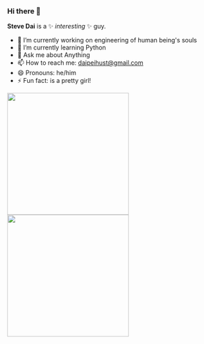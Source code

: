 ### Hi there 👋


**Steve Dai** is a ✨ _interesting_ ✨ guy.

- 🔭 I’m currently working on engineering of human being's souls
- 🌱 I’m currently learning Python
- 💬 Ask me about Anything
- 📫 How to reach me: daipeihust@gmail.com
- 😄 Pronouns: he/him
- ⚡ Fun fact:  is a pretty girl!

<a href="https://github.com/anuraghazra/github-readme-stats">
  <img align="center" height="280" src="https://github-readme-stats.vercel.app/api?username=daipeihust&show_icons=true" />
</a>
<a href="https://github.com/anuraghazra/convoychat">
  <img align="center" height="280" src="https://github-readme-stats.vercel.app/api/top-langs/?username=daipeihust" />
</a>
